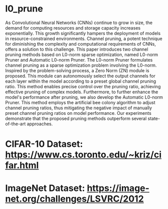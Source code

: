 # l0_prune
As Convolutional Neural Networks (CNNs) continue to grow in size, the demand for computing resources and storage capacity increases exponentially. 
This growth significantly hampers the deployment of models in resource-constrained environments. 
Channel pruning, a potent technique for diminishing the complexity and computational requirements of CNNs, offers a solution to this challenge. 
This paper introduces two channel pruning methods based on L0-norm sparse optimization, named L0-norm Pruner and Automatic L0-norm Pruner. 
The L0-norm Pruner formulates channel pruning as a sparse optimization problem involving the L0-norm. 
Inspired by the problem-solving process, a Zero Norm (ZN) module is proposed. 
This module can autonomously select the output channels for each layer within the model according to a preset global channel pruning ratio. 
This method enables precise control over the pruning ratio, achieving effective pruning of complex models.
Furthermore, to further enhance the model's performance after pruning, we also develop the Automatic L0-norm Pruner. 
This method employs the artificial bee colony algorithm to adjust channel pruning ratios, thus mitigating the negative impact of manually preset channel pruning ratios on model performance.
Our experiments demonstrate that the proposed pruning methods outperform several state-of-the-art approaches.

# CIFAR-10 Dataset: https://www.cs.toronto.edu/~kriz/cifar.html
# ImageNet Dataset: https://image-net.org/challenges/LSVRC/2012
